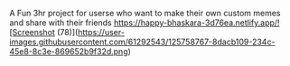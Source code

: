 A Fun 3hr project for userse who want to make their own custom memes and share with their friends
https://happy-bhaskara-3d76ea.netlify.app/![Screenshot (78)](https://user-images.githubusercontent.com/61292543/125758767-8dacb109-234c-45e8-8c3e-869652b9f32d.png)
